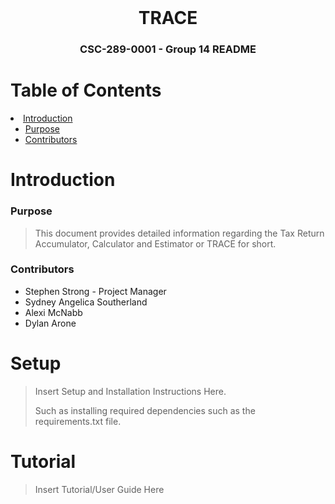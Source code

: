 <br />
<div align="center">
    <h1>TRACE</h1>
    <h3>CSC-289-0001 - Group 14 README</h3>
</div>


<!-- TABLE OF CONTENTS -->

# Table of Contents
<li>
  <a href="#introduction">Introduction</a>
  <ul>
    <li><a href="#purpose">Purpose</a></li>
    <li><a href="#contributors">Contributors</a></li>
  </ul>
</li>


<!-- ABOUT THE PROJECT -->
# Introduction
### Purpose
> This document provides detailed information regarding the Tax Return Accumulator, Calculator and Estimator
> or TRACE for short.

### Contributors
- Stephen Strong - Project Manager
- Sydney Angelica Southerland
- Alexi McNabb
- Dylan Arone


# Setup
> Insert Setup and Installation Instructions Here.
> 
> Such as installing required dependencies such as the requirements.txt file.


# Tutorial
> Insert Tutorial/User Guide Here

